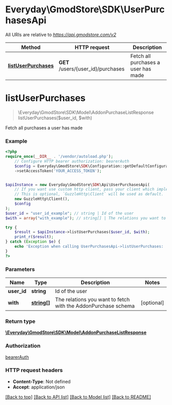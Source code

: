 # Everyday\GmodStore\SDK\UserPurchasesApi

All URIs are relative to *https://api.gmodstore.com/v2*

Method | HTTP request | Description
------------- | ------------- | -------------
[**listUserPurchases**](UserPurchasesApi.md#listuserpurchases) | **GET** /users/{user_id}/purchases | Fetch all purchases a user has made

# **listUserPurchases**
> \Everyday\GmodStore\SDK\Model\AddonPurchaseListResponse listUserPurchases($user_id, $with)

Fetch all purchases a user has made

### Example
```php
<?php
require_once(__DIR__ . '/vendor/autoload.php');
    // Configure HTTP bearer authorization: bearerAuth
    $config = Everyday\GmodStore\SDK\Configuration::getDefaultConfiguration()
    ->setAccessToken('YOUR_ACCESS_TOKEN');


$apiInstance = new Everyday\GmodStore\SDK\Api\UserPurchasesApi(
    // If you want use custom http client, pass your client which implements `GuzzleHttp\ClientInterface`.
    // This is optional, `GuzzleHttp\Client` will be used as default.
    new GuzzleHttp\Client(),
    $config
);
$user_id = "user_id_example"; // string | Id of the user
$with = array("with_example"); // string[] | The relations you want to fetch with the AddonPurchase schema

try {
    $result = $apiInstance->listUserPurchases($user_id, $with);
    print_r($result);
} catch (Exception $e) {
    echo 'Exception when calling UserPurchasesApi->listUserPurchases: ', $e->getMessage(), PHP_EOL;
}
?>
```

### Parameters

Name | Type | Description  | Notes
------------- | ------------- | ------------- | -------------
 **user_id** | **string**| Id of the user |
 **with** | [**string[]**](../Model/string.md)| The relations you want to fetch with the AddonPurchase schema | [optional]

### Return type

[**\Everyday\GmodStore\SDK\Model\AddonPurchaseListResponse**](../Model/AddonPurchaseListResponse.md)

### Authorization

[bearerAuth](../../README.md#bearerAuth)

### HTTP request headers

 - **Content-Type**: Not defined
 - **Accept**: application/json

[[Back to top]](#) [[Back to API list]](../../README.md#documentation-for-api-endpoints) [[Back to Model list]](../../README.md#documentation-for-models) [[Back to README]](../../README.md)

